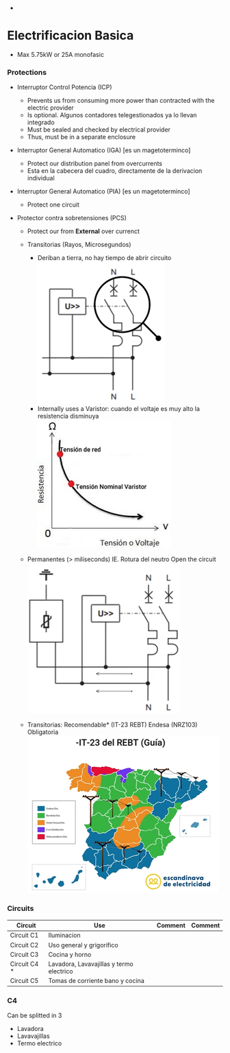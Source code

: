*

# Electrificacion Basica
* Max 5.75kW or 25A monofasic

### Protections
* Interruptor Control Potencia (ICP)
   * Prevents us from consuming more power than contracted with the electric provider
   * Is optional.  Algunos contadores telegestionados ya lo llevan integrado
   * Must be sealed and checked by electrical provider
   * Thus, must be in a separate enclosure
   
* Interruptor General Automatico (IGA) [es un magetoterminco]
   * Protect our distribution panel from overcurrents
   * Esta en la cabecera del cuadro, directamente de la derivacion individual

* Interruptor General Automatico (PIA) [es un magetoterminco]  
   * Protect one circuit
   
* Protector contra sobretensiones (PCS)
   * Protect our from **External** over currenct
   * Transitorias (Rayos, Microsegundos)
      * Deriban a tierra, no hay tiempo de abrir circuito
        ![alt text](/Pictures/18.png)
	  * Internally uses a Varistor: cuando el voltaje es muy alto la resistencia disminuya
	    ![alt text](/Pictures/20.png)
	  
   * Permanentes (> miliseconds) IE. Rotura del neutro
   Open the circuit
    ![alt text](/Pictures/19.png)
	
   * Transitorias: Recomendable* (IT-23 REBT)
   Endesa (NRZ103) Obligatoria
   ![alt text](/Pictures/17.png)

### Circuits

| Circuit      | Use                                       | Comment | Comment |
| ------------ | ----------------------------------------- | ------- | ------- |
| Circuit C1   | Iluminacion                               |         |         |
| Circuit C2   | Uso general y grigorifico                 |         |         |
| Circuit C3   | Cocina y horno                            |         |         |
| Circuit C4 * | Lavadora, Lavavajillas y termo electrico  |         |         |
| Circuit C5   | Tomas de corriente bano y cocina          |         |         |


### C4
Can be splitted in 3
* Lavadora
* Lavavajillas
* Termo electrico